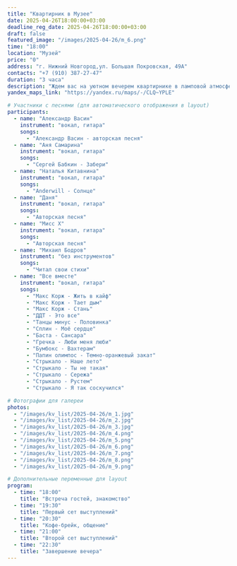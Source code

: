 ```yaml
---
title: "Квартирник в Музее"
date: 2025-04-26T18:00:00+03:00
deadline_reg_date: 2025-04-26T18:00:00+03:00
draft: false
featured_image: "/images/2025-04-26/m_6.png"
time: "18:00"
location: "Музей"
price: "0"
address: "г. Нижний Новгород,ул. Большая Покровская, 49А"
contacts: "+7 (910) 387-27-47"
duration: "3 часа"
description: "Ждем вас на уютном вечерем квартирнике в ламповой атмосфере"
yandex_maps_link: "https://yandex.ru/maps/-/CLQ~YPLE"

# Участники с песнями (для автоматического отображения в layout)
participants:
  - name: "Александр Васин"
    instrument: "вокал, гитара"
    songs:
      - "Александр Васин - авторская песня"
  - name: "Аня Самарина"
    instrument: "вокал, гитара"
    songs:
      - "Сергей Бабкин - Забери"
  - name: "Наталья Китавнина"
    instrument: "вокал, гитара"
    songs:
      - "Anderwill - Солнце"
  - name: "Даня"
    instrument: "вокал, гитара"
    songs:
      - "Авторская песня"
  - name: "Мисс Х"
    instrument: "вокал, гитара"
    songs:
      - "Авторская песня"
  - name: "Михаил Бодров"
    instrument: "без инструментов"
    songs:
      - "Читал свои стихи"
  - name: "Все вместе"
    instrument: "вокал, гитара"
    songs:
      - "Макс Корж - Жить в кайф"
      - "Макс Корж - Тает дым"
      - "Макс Корж - Стань"
      - "ДДТ - Это все"
      - "Танцы минус - Половинка"
      - "Сплин - Моё сердце"
      - "Баста - Сансара"
      - "Гречка - Люби меня люби"
      - "Бумбокс - Вахтерам"
      - "Папин олимпос - Темно-оранжевый закат"
      - "Стрыкало - Наше лето"
      - "Стрыкало - Ты не такая"
      - "Стрыкало - Сережа"
      - "Стрыкало - Рустем"
      - "Стрыкало - Я так соскучился"

# Фотографии для галереи
photos:
  - "/images/kv_list/2025-04-26/m_1.jpg"
  - "/images/kv_list/2025-04-26/m_2.jpg"
  - "/images/kv_list/2025-04-26/m_3.jpg"
  - "/images/kv_list/2025-04-26/m_4.png"
  - "/images/kv_list/2025-04-26/m_5.png"
  - "/images/kv_list/2025-04-26/m_6.png"
  - "/images/kv_list/2025-04-26/m_7.png"
  - "/images/kv_list/2025-04-26/m_8.png"
  - "/images/kv_list/2025-04-26/m_9.png"

# Дополнительные переменные для layout
program:
  - time: "18:00"
    title: "Встреча гостей, знакомство"
  - time: "19:30"
    title: "Первый сет выступлений"
  - time: "20:30"
    title: "Кофе-брейк, общение"
  - time: "21:00"
    title: "Второй сет выступлений"
  - time: "22:30"
    title: "Завершение вечера"
---
```

